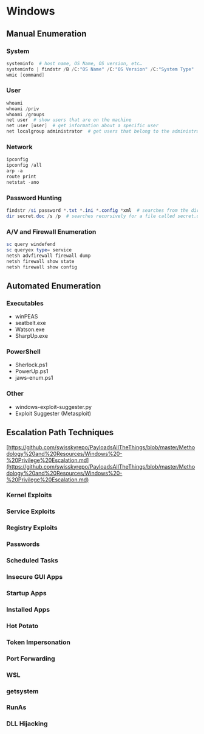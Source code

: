 # Windows

## Manual Enumeration

### System

```powershell
systeminfo  # host name, OS Name, OS version, etc…
systeminfo | findstr /B /C:"OS Name" /C:"OS Version" /C:"System Type"
wmic [command]
```

### User

```powershell
whoami
whoami /priv
whoami /groups
net user  # show users that are on the machine
net user [user]  # get information about a specific user
net localgroup administrator  # get users that belong to the administrator group
```

### Network

```powershell
ipconfig
ipconfig /all
arp -a
route print
netstat -ano
```

### Password Hunting

```powershell
findstr /si password *.txt *.ini *.config *xml  # searches from the directory for the word password in all the specified files
dir secret.doc /s /p  # searches recursively for a file called secret.doc
```

### A/V and Firewall Enumeration

```powershell
sc query windefend
sc queryex type= service
netsh advfirewall firewall dump
netsh firewall show state
netsh firewall show config
```

## Automated Enumeration

### Executables

* winPEAS
* seatbelt.exe
* Watson.exe
* SharpUp.exe

### PowerShell

* Sherlock.ps1
* PowerUp.ps1
* jaws-enum.ps1

### Other

* windows-exploit-suggester.py
* Exploit Suggester (Metasploit)

## Escalation Path Techniques

[https://github.com/swisskyrepo/PayloadsAllTheThings/blob/master/Methodology%20and%20Resources/Windows%20-%20Privilege%20Escalation.md](https://github.com/swisskyrepo/PayloadsAllTheThings/blob/master/Methodology%20and%20Resources/Windows%20-%20Privilege%20Escalation.md)

### Kernel Exploits

### Service Exploits

### Registry Exploits

### Passwords

### Scheduled Tasks

### Insecure GUI Apps

### Startup Apps

### Installed Apps

### Hot Potato

### Token Impersonation

### Port Forwarding

### WSL

### getsystem

### RunAs

### DLL Hijacking
